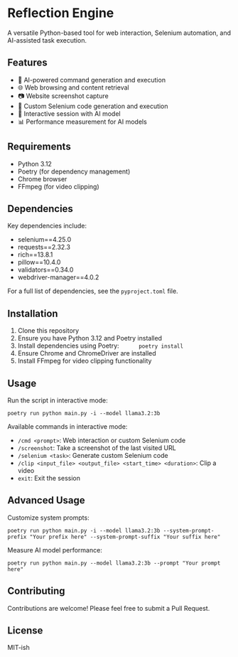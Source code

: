 # Reflection Engine

A versatile Python-based tool for web interaction, Selenium automation, and AI-assisted task execution.

## Features

- 🤖 AI-powered command generation and execution
- 🌐 Web browsing and content retrieval
- 📷 Website screenshot capture
- 🔧 Custom Selenium code generation and execution
- 🚀 Interactive session with AI model
- 📊 Performance measurement for AI models

## Requirements

- Python 3.12
- Poetry (for dependency management)
- Chrome browser
- FFmpeg (for video clipping)

## Dependencies

Key dependencies include:
- selenium==4.25.0
- requests==2.32.3
- rich==13.8.1
- pillow==10.4.0
- validators==0.34.0
- webdriver-manager==4.0.2

For a full list of dependencies, see the `pyproject.toml` file.

## Installation

1. Clone this repository
2. Ensure you have Python 3.12 and Poetry installed
3. Install dependencies using Poetry:
   ```
   poetry install
   ```
4. Ensure Chrome and ChromeDriver are installed
5. Install FFmpeg for video clipping functionality

## Usage

Run the script in interactive mode:

```
poetry run python main.py -i --model llama3.2:3b
```

Available commands in interactive mode:
- `/cmd <prompt>`: Web interaction or custom Selenium code
- `/screenshot`: Take a screenshot of the last visited URL
- `/selenium <task>`: Generate custom Selenium code
- `/clip <input_file> <output_file> <start_time> <duration>`: Clip a video
- `exit`: Exit the session

## Advanced Usage

Customize system prompts:

```
poetry run python main.py -i --model llama3.2:3b --system-prompt-prefix "Your prefix here" --system-prompt-suffix "Your suffix here"
```

Measure AI model performance:

```
poetry run python main.py --model llama3.2:3b --prompt "Your prompt here"
```

## Contributing

Contributions are welcome! Please feel free to submit a Pull Request.

## License

MIT-ish

